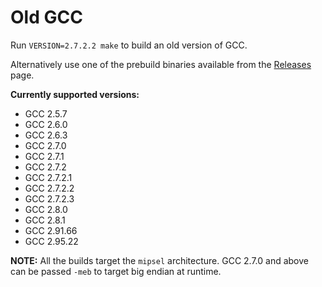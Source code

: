 # Old GCC

Run `VERSION=2.7.2.2 make` to build an old version of GCC.

Alternatively use one of the prebuild binaries available from the [Releases](https://github.com/decompals/old-gcc/releases) page.

**Currently supported versions:**
- GCC 2.5.7
- GCC 2.6.0
- GCC 2.6.3
- GCC 2.7.0
- GCC 2.7.1
- GCC 2.7.2
- GCC 2.7.2.1
- GCC 2.7.2.2
- GCC 2.7.2.3
- GCC 2.8.0
- GCC 2.8.1
- GCC 2.91.66
- GCC 2.95.22

**NOTE:** All the builds target the `mipsel` architecture. GCC 2.7.0 and above can be passed `-meb` to target big endian at runtime.
